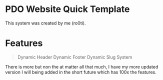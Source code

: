 # PDO Website Quick Template
This system was created by me (ro0ti).

# Features
> Dynamic Header
> Dynamic Footer
> Dynamic Slug System

There is more but non the at matter all that much, I have my more updated version I will being added in the short future which has 100x the features.
